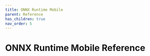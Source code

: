 ```yaml
---
title: ONNX Runtime Mobile
parent: Reference
has_children: true
nav_order: 5
---
```

# ONNX Runtime Mobile Reference


